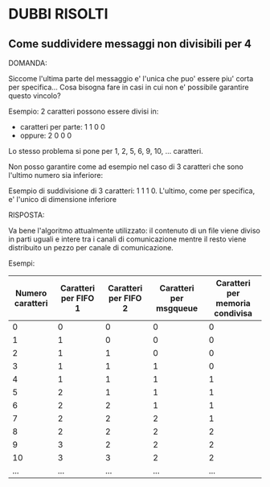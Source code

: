 # DUBBI RISOLTI

## Come suddividere messaggi non divisibili per 4

DOMANDA:

Siccome l'ultima parte del messaggio e' l'unica che puo' essere piu' corta per specifica... Cosa bisogna fare in casi in cui non e' possibile garantire questo vincolo?

Esempio: 2 caratteri possono essere divisi in:
- caratteri per parte: 1 1 0 0
- oppure: 2 0 0 0

Lo stesso problema si pone per 1, 2, 5, 6, 9, 10, ... caratteri.

Non posso garantire come ad esempio nel caso di 3 caratteri che sono l'ultimo numero sia inferiore:

Esempio di suddivisione di 3 caratteri: 1 1 1 0. L'ultimo, come per specifica, e' l'unico di dimensione inferiore

RISPOSTA:

Va bene l'algoritmo attualmente utilizzato: il contenuto di un file viene diviso in parti uguali e intere tra i canali di comunicazione mentre il resto viene distribuito un pezzo per canale di comunicazione.

Esempi:

|Numero caratteri|Caratteri per FIFO 1|Caratteri per FIFO 2|Caratteri per msgqueue|Caratteri per memoria condivisa|
|----------------|--------------------|--------------------|----------------------|-------------------------------|
|0               |0                   |0                   |0                     |0                              |
|1               |1                   |0                   |0                     |0                              |
|2               |1                   |1                   |0                     |0                              |
|3               |1                   |1                   |1                     |0                              |
|4               |1                   |1                   |1                     |1                              |
|5               |2                   |1                   |1                     |1                              |
|6               |2                   |2                   |1                     |1                              |
|7               |2                   |2                   |2                     |1                              |
|8               |2                   |2                   |2                     |2                              |
|9               |3                   |2                   |2                     |2                              |
|10              |3                   |3                   |2                     |2                              |
|...             |...                 |...                 |...                   |...                            |
